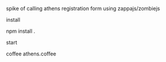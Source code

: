 spike of calling athens registration form using zappajs/zombiejs 

install 
  
  npm install .
  
start

  coffee athens.coffee
